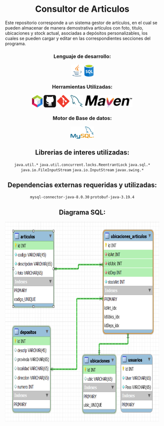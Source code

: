 <div align="center">
<h1>Consultor de Articulos</h1>
<p align="left">Este repositorio corresponde a un sistema gestor de artículos, en el cual se pueden almacenar de manera demostrativa artículos con foto, 
  titulo, ubicaciones y stock actual, asociadas a depósitos personalizables, los cuales se pueden cargar y editar en las correspondientes secciones del programa.</p>
  
<h3>Lenguaje de desarrollo:</h3>
<img align="center" src="https://raw.githubusercontent.com/RubenRDC/rdcpictures/master/pictures/java.svg" height="40"></img>
<img align="center" src="https://raw.githubusercontent.com/RubenRDC/rdcpictures/master/pictures/sql.svg" height="40"></img>
<h3>Herramientas Utilizadas:</h3>
<div align="center">
<img src ="https://raw.githubusercontent.com/RubenRDC/rdcpictures/master/pictures/Apache_NetBeans_Logo.svg" height="40"></img>
<img src ="https://raw.githubusercontent.com/RubenRDC/rdcpictures/master/pictures/github.svg" height="40"></img>
<img src ="https://raw.githubusercontent.com/RubenRDC/rdcpictures/master/pictures/git.svg" height="40"></img>
<img src ="https://raw.githubusercontent.com/RubenRDC/rdcpictures/master/pictures/mysql-workbench.svg" height="40"></img> 
<img src ="https://raw.githubusercontent.com/RubenRDC/rdcpictures/master/pictures/Apache_Maven_logo.svg" height="40"></img> 
</div>
<h3>Motor de Base de datos:</h3>
<img src ="https://raw.githubusercontent.com/RubenRDC/rdcpictures/master/pictures/mysql-official.svg" height="40"></img>
<h2>Librerias de interes utilizadas:</h2>

`java.util.*`
`java.util.concurrent.locks.ReentrantLock`
`java.sql.*`
`java.io.FileInputStream`
`java.io.InputStream`
`javax.swing.*`

<h2>Dependencias externas requeridas y utilizadas:</h2>

`mysql-connector-java-8.0.30`
`protobuf-java-3.19.4`

<h2>Diagrama SQL:</h2>
<img src ="https://raw.githubusercontent.com/RubenRDC/rdcpictures/master/pictures/ConsultorArticulo/DiagramSQL.png" height="650"></img> 

</div>
